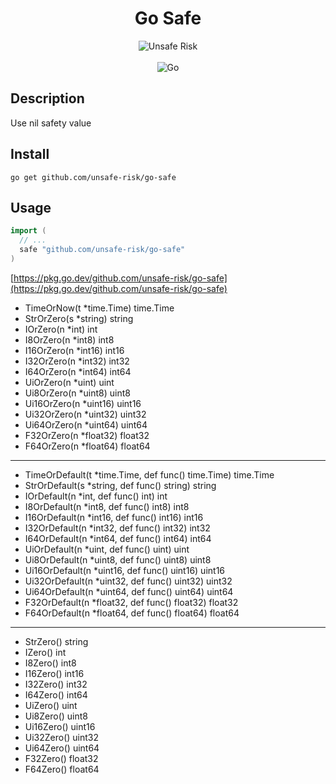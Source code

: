 <h1 align="center">Go Safe</h1>

<div align="center">
  <img src="https://avatars.githubusercontent.com/u/87268138?s=200&v=4" alt="Unsafe Risk" />
</div>

<br>

<div align="center">
  <img src="https://img.shields.io/badge/Go-00ADD8?style=for-the-badge&logo=go&logoColor=white" alt="Go" />
</div>

## Description

Use nil safety value

## Install

```
go get github.com/unsafe-risk/go-safe
```

## Usage

```go
import (
  // ...
  safe "github.com/unsafe-risk/go-safe"
)
```

[https://pkg.go.dev/github.com/unsafe-risk/go-safe](https://pkg.go.dev/github.com/unsafe-risk/go-safe)

- TimeOrNow(t *time.Time) time.Time  
- StrOrZero(s *string) string  
- IOrZero(n *int) int  
- I8OrZero(n *int8) int8  
- I16OrZero(n *int16) int16  
- I32OrZero(n *int32) int32  
- I64OrZero(n *int64) int64  
- UiOrZero(n *uint) uint  
- Ui8OrZero(n *uint8) uint8  
- Ui16OrZero(n *uint16) uint16  
- Ui32OrZero(n *uint32) uint32  
- Ui64OrZero(n *uint64) uint64  
- F32OrZero(n *float32) float32  
- F64OrZero(n *float64) float64  

---

- TimeOrDefault(t *time.Time, def func() time.Time) time.Time  
- StrOrDefault(s *string, def func() string) string  
- IOrDefault(n *int, def func() int) int  
- I8OrDefault(n *int8, def func() int8) int8  
- I16OrDefault(n *int16, def func() int16) int16  
- I32OrDefault(n *int32, def func() int32) int32  
- I64OrDefault(n *int64, def func() int64) int64  
- UiOrDefault(n *uint, def func() uint) uint  
- Ui8OrDefault(n *uint8, def func() uint8) uint8  
- Ui16OrDefault(n *uint16, def func() uint16) uint16  
- Ui32OrDefault(n *uint32, def func() uint32) uint32  
- Ui64OrDefault(n *uint64, def func() uint64) uint64  
- F32OrDefault(n *float32, def func() float32) float32  
- F64OrDefault(n *float64, def func() float64) float64  

---

- StrZero() string  
- IZero() int  
- I8Zero() int8  
- I16Zero() int16  
- I32Zero() int32  
- I64Zero() int64  
- UiZero() uint  
- Ui8Zero() uint8  
- Ui16Zero() uint16  
- Ui32Zero() uint32  
- Ui64Zero() uint64  
- F32Zero() float32  
- F64Zero() float64  
